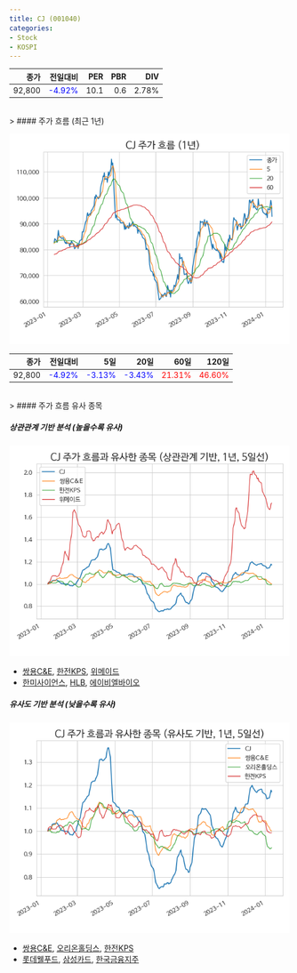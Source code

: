 ```yaml
---
title: CJ (001040)
categories:
- Stock
- KOSPI
---
```


|종가|전일대비|PER|PBR|DIV|
|---:|-------:|--:|--:|--:|
|92,800|<span style="color: blue">-4.92%</span>|10.1|0.6|2.78%|

<!-- more -->
<br>
> #### 주가 흐름 (최근 1년)

![001040](/assets/images/stock/001040.png)

|종가|전일대비|5일|20일|60일|120일|
|---:|-------:|--:|---:|---:|----:|
|92,800|<span style="color: blue">-4.92%</span>|<span style="color: blue">-3.13%</span>|<span style="color: blue">-3.43%</span>|<span style="color: red">21.31%</span>|<span style="color: red">46.60%</span>|

<br>
> #### 주가 흐름 유사 종목

##### 상관관계 기반 분석 (높을수록 유사)
![001040](/assets/images/stock/001040_corr.png)
- [쌍용C&E](/003410/), [한전KPS](/051600/), [위메이드](/112040/)
- [한미사이언스](/008930/), [HLB](/028300/), [에이비엘바이오](/298380/)

##### 유사도 기반 분석 (낮을수록 유사)	
![001040](/assets/images/stock/001040_sim.png)
- [쌍용C&E](/003410/), [오리온홀딩스](/001800/), [한전KPS](/051600/)
- [롯데웰푸드](/280360/), [삼성카드](/029780/), [한국금융지주](/071050/)